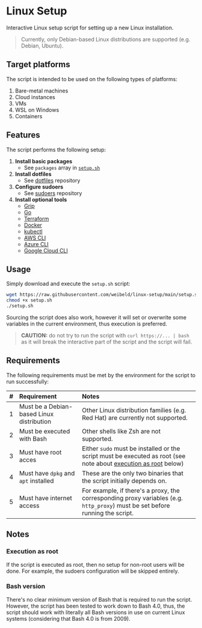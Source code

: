 # Linux Setup

Interactive Linux setup script for setting up a new Linux installation.

> Currently, only Debian-based Linux distributions are supported (e.g. Debian, Ubuntu).

## Target platforms

The script is intended to be used on the following types of platforms:

1. Bare-metal machines
1. Cloud instances
1. VMs
1. WSL on Windows
1. Containers

## Features

The script performs the following setup:

1. **Install basic packages**
   - See `packages` array in [`setup.sh`](setup.sh)
1. **Install dotfiles**
   - See [dotfiles](https://github.com/weibeld/dotfiles) repository
1. **Configure sudoers**
   - See [sudoers](https://github.com/weibeld/sudoers) repository
1. **Install optional tools**
   - [Grip](https://github.com/joeyespo/grip)
   - [Go](https://go.dev/)
   - [Terraform](https://www.terraform.io/)
   - [Docker](https://www.docker.com/)
   - [kubectl](https://kubernetes.io/docs/reference/kubectl/)
   - [AWS CLI](https://aws.amazon.com/cli/)
   - [Azure CLI](https://learn.microsoft.com/en-us/cli/azure/)
   - [Google Cloud CLI](https://cloud.google.com/cli)

## Usage

Simply download and execute the `setup.sh` script:

```bash
wget https://raw.githubusercontent.com/weibeld/linux-setup/main/setup.sh
chmod +x setup.sh
./setup.sh
```

Sourcing the script does also work, however it will set or overwrite some variables in the current environment, thus execution is preferred.

> **CAUTION:** do not try to run the script with `curl https://... | bash` as it will break the interactive part of the script and the script will fail.

## Requirements

The following requirements must be met by the environment for the script to run successfully:

| # | Requirement                               | Notes                                                                                                                                 |
|---|:------------------------------------------|:--------------------------------------------------------------------------------------------------------------------------------------|
| 1 | Must be a Debian-based Linux distribution | Other Linux distribution families (e.g. Red Hat) are currently not supported.                                                          |
| 2 | Must be executed with Bash                | Other shells like Zsh are not supported.                                                                                               |
| 3 | Must have root acces                      | Either `sudo` must be installed or the script must be executed as root (see note about [execution as root](#execution-as-root) below) |
| 4 | Must have `dpkg` and `apt` installed      | These are the only two binaries that the script initially depends on.                                                                 |
| 5 | Must have internet access                 | For example, if there's a proxy, the corresponding proxy variables (e.g. `http_proxy`) must be set before running the script.         |

## Notes

### Execution as root

If the script is executed as root, then no setup for non-root users will be done. For example, the sudoers configuration will be skipped entirely.

### Bash version

There's no clear minimum version of Bash that is required to run the script. However, the script has been tested to work down to Bash 4.0, thus, the script should work with literally all Bash versions in use on current Linux systems (considering that Bash 4.0 is from 2009).
